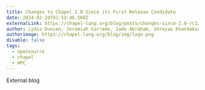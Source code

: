```yaml
---
title: Changes to Chapel 2.0 Since its First Release Candidate
date: 2024-02-28T01:53:46.560Z
externalLink: https://chapel-lang.org/blog/posts/changes-since-2.0-rc1/
author: Lydia Duncan, Jeremiah Corrado, Jade Abraham, Shreyas Khandekar
authorimage: https://chapel-lang.org/blog/img/logo.png
disable: false
tags:
  - opensource
  - chapel
  - HPC
---
```

E﻿xternal blog